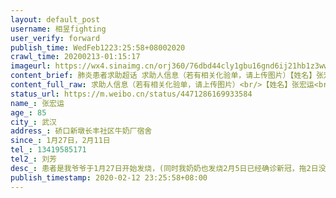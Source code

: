 ```yaml
---
layout: default_post
username: 相昱fighting
user_verify: forward
publish_time: WedFeb1223:25:58+08002020
crawl_time: 20200213-01:15:17
imageurl: https://wx4.sinaimg.cn/orj360/76dbd44cly1gbu16gnd6ij21hb1z3wwn.jpg,https://wx1.sinaimg.cn/orj360/76dbd44cly1gbu16gyvfhj21z41hbtnm.jpg
content_brief: 肺炎患者求助超话 求助人信息（若有相关化验单，请上传图片）【姓名】张宏运【年龄】85【所在城市】武汉【所在小区、社区】硚口新墩长丰社区牛奶厂宿舍【患病时间】1月27日，2月11日【联系方式】13419585171【其他紧急联系人】刘芳【病情描述】患者是我爷爷于1月27日开始发烧，(同时我奶奶 ...全文
content_full_raw: 求助人信息（若有相关化验单，请上传图片）<br/>【姓名】张宏运<br/>【年龄】85<br/>【所在城市】武汉<br/>【所在小区、社区】硚口新墩长丰社区牛奶厂宿舍<br/>【患病时间】1月27日，2月11日<br/>【联系方式】13419585171<br/>【其他紧急联系人】刘芳<br/>【病情描述】患者是我爷爷于1月27日开始发烧，(同时我奶奶也发烧2月5日已经确诊新冠，拖2日没能住进医院，8号上午才在急诊找到一个床位输氧，但此时已经什么都做不了了，医生说只能输氧维持，基本上就是等死，奶奶于2月11日早上4点38分离世。）爷爷在家吃药调理28号不发烧，10号突然又发烧，11号我们全家进行检查2月12号核酸结果出来爷爷显示呈阳性确诊新冠，双肺感染呼吸困难又有多项老年病，CT显示爸爸双肺感染、妈妈和我现在轻微感染一家四口现在都在家中隔离。联系社区只是要我们在家中隔离，跟社区多次联系说需排队安排，我们年轻人可以扛，老人真是不能等了。奶奶已经走了，我们实在不想连续失去亲人！<spanclass="url-icon"><imgalt=[泪]src="//h5.sinaimg.cn/m/emoticon/icon/default/d_lei-1b4b02f8b1.png"style="width:1em;height:1em;"/></span>希望大家帮帮我家吧！🙏🏻希望政府尽快安排我爷爷入院得到治疗。<adata-url="http://t.cn/R2WxQOQ"href="http://weibo.com/p/1001018008642010000000000"data-hide=""><spanclass='url-icon'><imgstyle='width:1rem;height:1rem'src='https://h5.sinaimg.cn/upload/2015/09/25/3/timeline_card_small_location_default.png'></span><spanclass="surl-text">武汉</span></a>
status_url: https://m.weibo.cn/status/4471286169933584
name_: 张宏运
age_: 85
city_: 武汉
address_: 硚口新墩长丰社区牛奶厂宿舍
since_: 1月27日，2月11日
tel_: 13419585171
tel2_: 刘芳
desc_: 患者是我爷爷于1月27日开始发烧，(同时我奶奶也发烧2月5日已经确诊新冠，拖2日没能住进医院，8号上午才在急诊找到一个床位输氧，但此时已经什么都做不了了，医生说只能输氧维持，基本上就是等死，奶奶于2月11日早上4点38分离世。）爷爷在家吃药调理28号不发烧，10号突然又发烧，11号我们全家进行检查2月12号核酸结果出来爷爷显示呈阳性确诊新冠，双肺感染呼吸困难又有多项老年病，CT显示爸爸双肺感染、妈妈和我现在轻微感染一家四口现在都在家中隔离。联系社区只是要我们在家中隔离，跟社区多次联系说需排队安排，我们年轻人可以扛，老人真是不能等了。奶奶已经走了，我们实在不想连续失去亲人！<spanclass="url-icon"><imgalt=[泪]src="//h5.sinaimg.cn/m/emoticon/icon/default/d_lei-1b4b02f8b1.png"style="width1em;height1em;"/></span>希望大家帮帮我家吧！🙏🏻希望政府尽快安排我爷爷入院得到治疗。<adata-url="http//t.cn/R2WxQOQ"href="http//weibo.com/p/1001018008642010000000000"data-hide=""><spanclass='url-icon'><imgstyle='width1rem;height1rem'src='https//h5.sinaimg.cn/upload/2015/09/25/3/timeline_card_small_location_default.png'></span><spanclass="surl-text">武汉</span></a>
publish_timestamp: 2020-02-12 23:25:58+08:00
---
```


